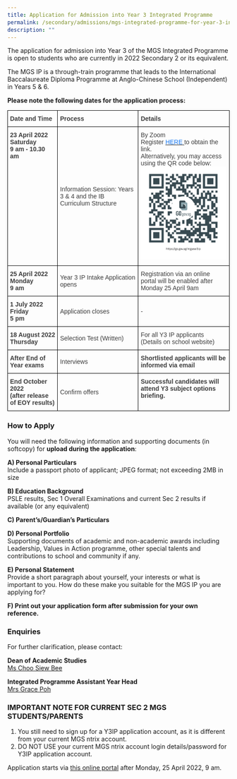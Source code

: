 ```yaml
---
title: Application for Admission into Year 3 Integrated Programme
permalink: /secondary/admissions/mgs-integrated-programme-for-year-3-intake/
description: ""
---
```

The application for admission into Year 3 of the MGS Integrated Programme is open to students who are currently in 2022 Secondary 2 or its equivalent.

The MGS IP is a through-train programme that leads to the International Baccalaureate Diploma Programme at Anglo-Chinese School (Independent) in Years 5 & 6.

**Please note the following dates for the application process:**

<style type="text/css">
.tg  {border-collapse:collapse;border-spacing:0;}
.tg td{border-color:black;border-style:solid;border-width:1px;font-family:Arial, sans-serif;font-size:14px;
  overflow:hidden;padding:10px 5px;word-break:normal;}
.tg th{border-color:black;border-style:solid;border-width:1px;font-family:Arial, sans-serif;font-size:14px;
  font-weight:normal;overflow:hidden;padding:10px 5px;word-break:normal;}
.tg .tg-retb{color:#3D3D3D;font-weight:bold;text-align:left;vertical-align:middle}
.tg .tg-bzr3{color:#3D3D3D;font-weight:bold;text-align:left;vertical-align:top}
.tg .tg-lc1c{color:#3D3D3D;text-align:left;vertical-align:middle}
</style>
<table class="tg">
<thead>
  <tr>
    <th class="tg-retb"><span style="color:inherit;background-color:transparent">Date and Time</span></th>
    <th class="tg-retb"><span style="color:inherit;background-color:transparent">Process</span></th>
    <th class="tg-retb"><span style="color:inherit;background-color:transparent">Details</span></th>
  </tr>
</thead>
<tbody>
  <tr>
    <td class="tg-bzr3">23 April 2022<br><span style="color:inherit;background-color:transparent">Saturday</span><br><span style="color:inherit;background-color:transparent">9 am - 10.30 am</span></td>
    <td class="tg-lc1c"><span style="color:inherit;background-color:transparent">Information Session: Years 3 &amp; 4 and the IB Curriculum Structure</span></td>
    <td class="tg-lc1c"><span style="color:inherit;background-color:transparent">By Zoom</span><br><span style="color:inherit;background-color:transparent">Register</span> <a href="https://go.gov.sg/mgyear3ip"><span style="text-decoration:none;color:#1677F1">HERE</span></a><a href="https://go.gov.sg/mgyear3ip"> </a><span style="color:inherit;background-color:transparent">to obtain the link.</span><br><span style="color:inherit;background-color:transparent">Alternatively, you may access using the QR code below: </span><br><img src="/images/dsa-yr3ip-2022-qrcode.png" alt="dsa-yr3ip-2022-qrcode.png" width="194" height="211"></td>
  </tr>
  <tr>
    <td class="tg-bzr3">25 April 2022<br><span style="color:inherit;background-color:transparent">Monday</span><br><span style="color:inherit;background-color:transparent">9 am</span></td>
    <td class="tg-lc1c"><span style="color:inherit;background-color:transparent">Year 3 IP Intake Application opens</span></td>
    <td class="tg-lc1c"><span style="color:inherit;background-color:transparent">Registration via an online portal will be enabled after Monday 25 April 9am</span><br></td>
  </tr>
  <tr>
    <td class="tg-bzr3">1 July 2022<br><span style="color:inherit;background-color:transparent">Friday</span><br><span style="color:inherit;background-color:transparent">5 pm</span></td>
    <td class="tg-lc1c"><span style="color:inherit;background-color:transparent">Application closes</span></td>
    <td class="tg-lc1c"><span style="color:inherit;background-color:transparent"> -</span></td>
  </tr>
  <tr>
    <td class="tg-bzr3">18 August 2022<br><span style="color:inherit;background-color:transparent">Thursday</span><br></td>
    <td class="tg-lc1c"><span style="color:inherit;background-color:transparent">Selection Test (Written)</span></td>
    <td class="tg-lc1c"><span style="color:inherit;background-color:transparent">For</span> all <span style="color:inherit;background-color:transparent">Y3 IP applicants</span><br><span style="color:inherit;background-color:transparent">(Details on school website)</span><br></td>
  </tr>
  <tr>
    <td class="tg-bzr3">After End of Year exams</td>
    <td class="tg-lc1c"><span style="color:inherit;background-color:transparent">Interviews</span></td>
    <td class="tg-bzr3">Shortlisted <span style="color:inherit;background-color:transparent">applicants will be informed via email</span><br></td>
  </tr>
  <tr>
    <td class="tg-bzr3">End October 2022<br><span style="color:inherit;background-color:transparent">(after release of EOY results)</span></td>
    <td class="tg-lc1c"><span style="color:inherit;background-color:transparent">Confirm offers</span><br></td>
    <td class="tg-bzr3">Successful <span style="color:inherit;background-color:transparent">candidates will attend Y3 subject options briefing.</span></td>
  </tr>
</tbody>
</table>

### How to Apply


You will need the following information and supporting documents (in softcopy) for **upload during the application**:

  

**A) Personal Particulars** <br>
Include a passport photo of applicant; JPEG format; not exceeding 2MB in size

  

**B) Education Background** <br>
PSLE results, Sec 1 Overall Examinations and current Sec 2 results if available (or any equivalent)

  

**C) Parent’s/Guardian’s Particulars**

  

**D) Personal Portfolio** <br>
Supporting documents of academic and non-academic awards including Leadership, Values in Action programme, other special talents and contributions to school and community if any.

  

**E) Personal Statement** <br>
Provide a short paragraph about yourself, your interests or what is important to you. How do these make you suitable for the MGS IP you are applying for?

 
**F) Print out your application form after submission for your own reference.**

### Enquiries

For further clarification, please contact:  
  
**Dean of Academic Studies**  
[Ms Choo Siew Bee](mailto:choo_siew_bee@schools.gov.sg)  
  
**Integrated Programme Assistant Year Head**  
[Mrs Grace Poh](mailto:grace_poh@schools.gov.sg)

### IMPORTANT NOTE FOR CURRENT SEC 2 MGS STUDENTS/PARENTS


1.  You still need to sign up for a Y3IP application account, as it is different from your current MGS ntrix account.
2.  DO NOT USE your current MGS ntrix account login details/password for Y3IP application account.  
    

Application starts via [this online portal](https://mgs.ntrix.sg/schooladmission/index_applicant.aspx) after Monday, 25 April 2022, 9 am.
